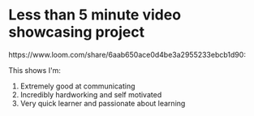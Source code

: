 <h1>Less than 5 minute video showcasing project</h1> https://www.loom.com/share/6aab650ace0d4be3a2955233ebcb1d90:

This shows I'm:

1) Extremely good at communicating
2) Incredibly hardworking and self motivated
3) Very quick learner and passionate about learning
